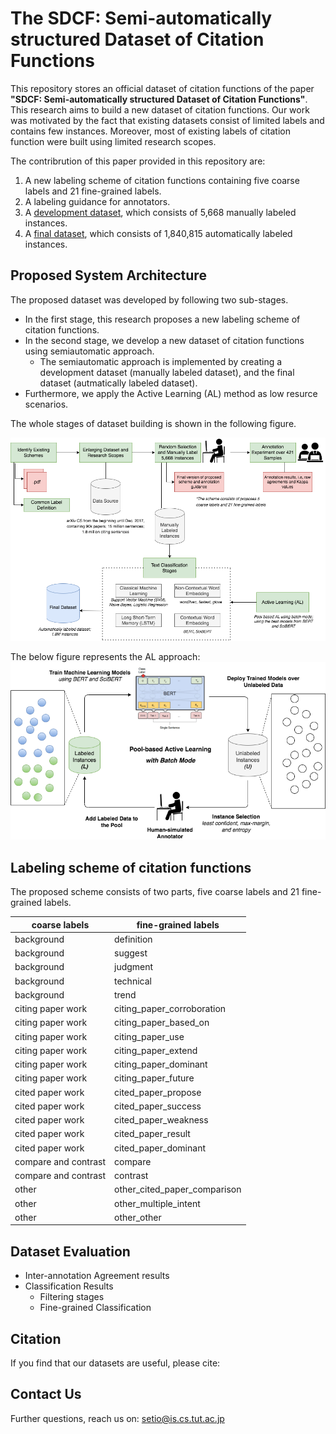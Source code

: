 # The SDCF: Semi-automatically structured Dataset of Citation Functions #

This repository stores an official dataset of citation functions of the paper **"SDCF: Semi-automatically structured Dataset of Citation Functions"**. This research aims to build a new dataset of citation functions. Our work was motivated by the fact that existing datasets consist of limited labels and contains few instances. Moreover, most of existing labels of citation function were built using limited research scopes.

The contribrution of this paper provided in this repository are:
1. A new labeling scheme of citation functions containing five coarse labels and 21 fine-grained labels.
2. A labeling guidance for annotators.
3. A [development dataset](https://github.com/tutcsis/SDCF/tree/main/Development%20datasets), which consists of 5,668 manually labeled instances.
4. A [final dataset](https://drive.google.com/drive/u/0/folders/12CE9pPUqks5-tdnUSSPxfD-WdGGhC4Y4), which consists of 1,840,815 automatically labeled instances.

## Proposed System Architecture ## 
The proposed dataset was developed by following two sub-stages. 
* In the first stage, this research proposes a new labeling scheme of citation functions. 
* In the second stage, we develop a new dataset of citation functions using semiautomatic approach. 
  * The semiautomatic approach is implemented by creating a development dataset (manually labeled dataset), and the final dataset (autmatically labeled dataset). 
* Furthermore, we apply the Active Learning (AL) method as low resurce scenarios. 

The whole stages of dataset building is shown in the following figure.

![picture alt](https://github.com/tutcsis/SDCF/blob/main/Images/new-whole-diagram.png "Title is optional")


The below figure represents the AL approach:
![picture alt](https://github.com/tutcsis/SDCF/blob/main/Images/New-Active-Learning.png "Title is optional")

## Labeling scheme of citation functions ## 
The proposed scheme consists of two parts, five coarse labels and 21 fine-grained labels.

coarse labels  | fine-grained labels
------------- | -------------
background  | definition
background  | suggest
background  | judgment
background  | technical
background  | trend
citing paper work  | citing_paper_corroboration
citing paper work  | citing_paper_based_on
citing paper work  | citing_paper_use
citing paper work | citing_paper_extend
citing paper work | citing_paper_dominant
citing paper work  | citing_paper_future
cited paper work  | cited_paper_propose
cited paper work  | cited_paper_success
cited paper work  | cited_paper_weakness
cited paper work  | cited_paper_result
cited paper work  | cited_paper_dominant
compare and contrast  | compare
compare and contrast  | contrast
other  | other_cited_paper_comparison
other  | other_multiple_intent
other  | other_other

## Dataset Evaluation ## 
* Inter-annotation Agreement results 
* Classification Results 
  * Filtering stages 
  * Fine-grained Classification 

## Citation ## 
If you find that our datasets are useful, please cite:

 

## Contact Us ##
Further questions, reach us on: setio@is.cs.tut.ac.jp   
